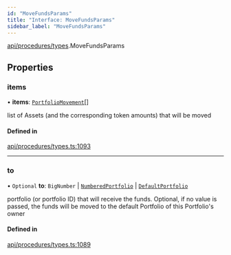 ```yaml
---
id: "MoveFundsParams"
title: "Interface: MoveFundsParams"
sidebar_label: "MoveFundsParams"
---
```


[api/procedures/types](../../../../../modules/API/Procedures/Types/Types.md).MoveFundsParams

## Properties

### items

• **items**: [`PortfolioMovement`](../../../../../modules/Types/Types.md#portfoliomovement)[]

list of Assets (and the corresponding token amounts) that will be moved

#### Defined in

[api/procedures/types.ts:1093](https://github.com/PolymeshAssociation/polymesh-sdk/blob/daafaa68f/src/api/procedures/types.ts#L1093)

___

### to

• `Optional` **to**: `BigNumber` \| [`NumberedPortfolio`](../../../../../classes/API/Entities/NumberedPortfolio/NumberedPortfolio.md) \| [`DefaultPortfolio`](../../../../../classes/API/Entities/DefaultPortfolio/DefaultPortfolio.md)

portfolio (or portfolio ID) that will receive the funds. Optional, if no value is passed, the funds will be moved to the default Portfolio of this Portfolio's owner

#### Defined in

[api/procedures/types.ts:1089](https://github.com/PolymeshAssociation/polymesh-sdk/blob/daafaa68f/src/api/procedures/types.ts#L1089)
